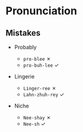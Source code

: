 # Pronunciation

## Mistakes

- Probably
  - `pro-blee` ✗
  - `pro-buh-lee` ✓

- Lingerie
  - `Linger-ree` ✗
  - `Lahn-zhuh-rey` ✓

- Niche
  - `Nee-shay` ✗
  - `Nee-sh` ✓
